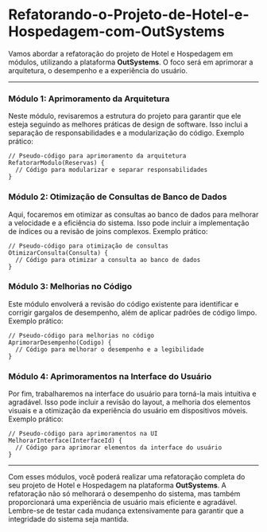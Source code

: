 # Refatorando-o-Projeto-de-Hotel-e-Hospedagem-com-OutSystems

Vamos abordar a refatoração do projeto de Hotel e Hospedagem em módulos, utilizando a plataforma **OutSystems**. O foco será em aprimorar a arquitetura, o desempenho e a experiência do usuário.

---

### Módulo 1: Aprimoramento da Arquitetura
Neste módulo, revisaremos a estrutura do projeto para garantir que ele esteja seguindo as melhores práticas de design de software. Isso inclui a separação de responsabilidades e a modularização do código. Exemplo prático:

```outsystems
// Pseudo-código para aprimoramento da arquitetura
RefatorarModulo(Reservas) {
  // Código para modularizar e separar responsabilidades
}
```

### Módulo 2: Otimização de Consultas de Banco de Dados
Aqui, focaremos em otimizar as consultas ao banco de dados para melhorar a velocidade e a eficiência do sistema. Isso pode incluir a implementação de índices ou a revisão de joins complexos. Exemplo prático:

```outsystems
// Pseudo-código para otimização de consultas
OtimizarConsulta(Consulta) {
  // Código para otimizar a consulta ao banco de dados
}
```

### Módulo 3: Melhorias no Código
Este módulo envolverá a revisão do código existente para identificar e corrigir gargalos de desempenho, além de aplicar padrões de código limpo. Exemplo prático:

```outsystems
// Pseudo-código para melhorias no código
AprimorarDesempenho(Codigo) {
  // Código para melhorar o desempenho e a legibilidade
}
```

### Módulo 4: Aprimoramentos na Interface do Usuário
Por fim, trabalharemos na interface do usuário para torná-la mais intuitiva e agradável. Isso pode incluir a revisão do layout, a melhoria dos elementos visuais e a otimização da experiência do usuário em dispositivos móveis. Exemplo prático:

```outsystems
// Pseudo-código para aprimoramentos na UI
MelhorarInterface(InterfaceId) {
  // Código para aprimorar elementos da interface do usuário
}
```

---

Com esses módulos, você poderá realizar uma refatoração completa do seu projeto de Hotel e Hospedagem na plataforma **OutSystems**. A refatoração não só melhorará o desempenho do sistema, mas também proporcionará uma experiência de usuário mais eficiente e agradável. Lembre-se de testar cada mudança extensivamente para garantir que a integridade do sistema seja mantida.
